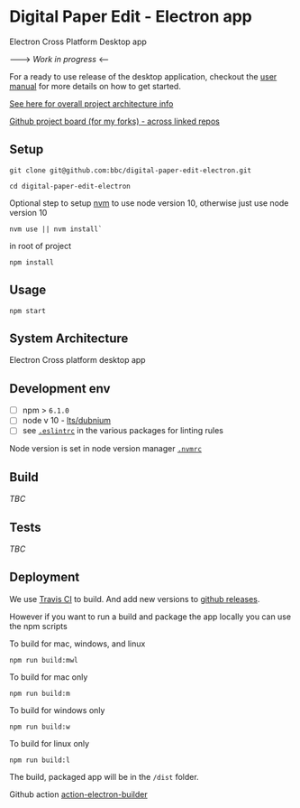 # Digital Paper Edit - Electron app

Electron Cross Platform Desktop app

---> _Work in progress_ <--

For a ready to use release of the desktop application, checkout the [user manual](https://autoedit.gitbook.io/digital-paper-edit-user-manual/installing) for more details on how to get started.

[See here for overall project architecture info](https://github.com/bbc/digital-paper-edit-client#project-architecture)

[Github project board (for my forks) - across linked repos](https://github.com/users/pietrop/projects/1)

## Setup

<!-- _stack - optional_
_How to build and run the code/app_ -->

```
git clone git@github.com:bbc/digital-paper-edit-electron.git
```

```
cd digital-paper-edit-electron
```

Optional step to setup [nvm](https://github.com/nvm-sh/nvm) to use node version 10, otherwise just use node version 10

```
nvm use || nvm install`
```

in root of project

```
npm install
```

## Usage

```
npm start
```

## System Architecture

<!-- _High level overview of system architecture_ -->

Electron Cross platform desktop app

## Development env

 <!-- _How to run the development environment_

_Coding style convention ref optional, eg which linter to use_

_Linting, github pre-push hook - optional_ -->

- [ ] npm > `6.1.0`
- [ ] node v 10 - [lts/dubnium](https://scotch.io/tutorials/whats-new-in-node-10-dubnium)
- [ ] see [`.eslintrc`](./.eslintrc) in the various packages for linting rules

Node version is set in node version manager [`.nvmrc`](https://github.com/creationix/nvm#nvmrc)

## Build

<!-- _How to run build_ -->

<!--
TODO: needs to pull in React front end from npm.
eg how it was done in Makefile before

build-electron: build-react
	@echo "Electron build"
	# does areact-build
	# clears build folder inside of electron
	rm -rf ./packages/electron/build
	rm -rf ./packages/electron/dist
	# then copies the react build folder into electron folder
	cp -a ./packages/client/build ./packages/electron/build
	# build/package electron for mac, wind and linux
	cd ./packages/electron && npm run build:mwl

and then run

```
npm run build:mwl
```
 -->

_TBC_

## Tests

_TBC_

## Deployment

<!-- _How to deploy the code/app into test/staging/production_ -->

We use [Travis CI](https://travis-ci.org/pietrop/digital-paper-edit-electron/builds/) to build. And add new versions to [github releases](https://github.com/pietrop/digital-paper-edit-electron/releases).

<!-- Probably through Travis or Circle CI -->

However if you want to run a build and package the app locally you can use the npm scripts

To build for mac, windows, and linux

```
npm run build:mwl
```

To build for mac only

```
npm run build:m
```

To build for windows only

```
npm run build:w
```

To build for linux only

```
npm run build:l
```

The build, packaged app will be in the `/dist` folder.


Github action [action-electron-builder](https://github.com/samuelmeuli/action-electron-builder)
<!-- 1.6.0 -->
